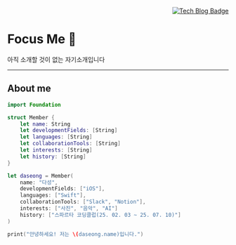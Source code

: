 
</div>

<div align=right>
  
[![Tech Blog Badge](https://img.shields.io/badge/tech%20blog-255F38?style=flat-square&color=255F38)](https://uddt.tistory.com/)

</div>

# Focus Me 👋  

아직 소개할 것이 없는 자기소개입니다

---

## About me
```swift
import Foundation

struct Member {
    let name: String
    let developmentFields: [String]
    let languages: [String]
    let collaborationTools: [String]
    let interests: [String]
    let history: [String]
}

let daseong = Member(
    name: "다성",
    developmentFields: ["iOS"],
    languages: ["Swift"],
    collaborationTools: ["Slack", "Notion"],
    interests: ["사진", "음악", "AI"]
    history: ["스파르타 코딩클럽(25. 02. 03 ~ 25. 07. 10)"]
)

print("안녕하세요! 저는 \(daseong.name)입니다.")
